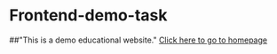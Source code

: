 # Frontend-demo-task
##"This is a demo educational website."
[Click here to go to homepage](https://himanshuraj524.github.io/Frontend-demo-task/home.html)
